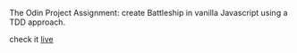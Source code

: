 The Odin Project Assignment: create Battleship in vanilla Javascript using a TDD approach.

check it [live](https://timothy-taylor.github.io/randombattleship/)
